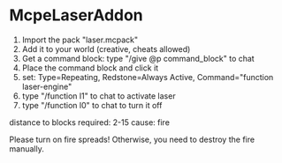# McpeLaserAddon

1. Import the pack "laser.mcpack"
2. Add it to your world (creative, cheats allowed)
3. Get a command block: type "/give @p command_block" to chat
4. Place the command block and click it
5. set: Type=Repeating, Redstone=Always Active, Command="function laser-engine"
6. type "/function l1" to chat to activate laser
7. type "/function l0" to chat to turn it off

distance to blocks required: 2-15
cause: fire

Please turn on fire spreads! Otherwise, you need to destroy the fire manually.
